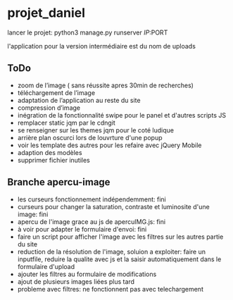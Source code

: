 projet_daniel
=============

lancer le projet: python3 manage.py runserver $IP:$PORT

l'application pour la version intermédiaire est du nom de uploads

ToDo
----

- zoom de l’image ( sans réussite apres 30min de recherches)
- téléchargement de l’image
- adaptation de l’application au reste du site
- compression d’image
- inégration de la fonctionnalité swipe pour le panel et d'autres scripts JS
- remplacer static jqm par le cdngit
- se renseigner sur les themes jqm pour le coté ludique
- arrière plan oscurci lors de louvrture d'une popup
- voir les template des autres pour les refaire avec jQuery Mobile
- adaption des modèles
- supprimer fichier inutiles






Branche apercu-image
--------------------

- les curseurs fonctionnement indépendemment: fini
- curseurs pour changer la saturation, contraste et luminosite d'une image: fini
- apercu de l'image grace au js de apercuIMG.js: fini
- à voir pour adapter le formulaire d'envoi: fini
- faire un script pour afficher l'image avec les filtres sur les autres partie du site
- reduction de la résolution de l'image, soluion a exploiter: faire un inputfile, reduire la qualite avec js et la saisir automatiquement dans le formulaire d'upload
- ajouter les filtres au formulaire de modifications
- ajout de plusieurs images liées plus tard
- probleme avec filtres: ne fonctionnent pas avec telechargement